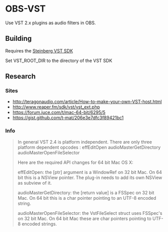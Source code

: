 # OBS-VST
Use VST 2.x plugins as audio filters in OBS.

## Building
Requires the [Steinberg VST SDK](http://www.steinberg.net/en/company/3rd_party_developer.html)

Set VST_ROOT_DIR to the directory of the VST SDK

## Research
### Sites
*  http://teragonaudio.com/article/How-to-make-your-own-VST-host.html
*  http://www.reaper.fm/sdk/vst/vst_ext.php
*  https://forum.juce.com/t/mac-64-bit/6295/5
*  https://gist.github.com/t-mat/206e3e7dfc3f89421bc1

### Info
> In general VST 2.4 is platform independent. There are only three platform
  dependent opcodes :
  effEditOpen
  audioMasterGetDirectory
  audioMasterOpenFileSelector
> 
> Here are the required API changes for 64 bit Mac OS X:
>
> effEditOpen:
  the [ptr] argument is a WindowRef on 32 bit Mac.
  On 64 bit this is a NSView pointer. The plug-in needs to add its own NSView as
  subview of it.
>
> audioMasterGetDirectory:
  the [return value] is a FSSpec on 32 bit Mac.
  On 64 bit this is a char pointer pointing to an UTF-8 encoded string.
>
> audioMasterOpenFileSelector:
  the VstFileSelect struct uses FSSpec's on 32 bit Mac.
  On 64 bit Mac these are char pointers pointing to UTF-8 encoded strings.
